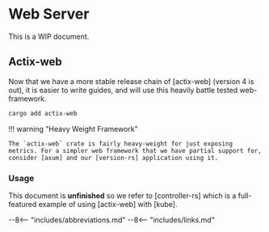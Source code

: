 # Web Server

This is a WIP document.

## Actix-web

Now that we have a more stable release chain of [actix-web] (version 4 is out), it is easier to write guides, and will use this heavily battle tested web-framework.

```sh
cargo add actix-web
```

!!! warning "Heavy Weight Framework"

    The `actix-web` crate is fairly heavy-weight for just exposing metrics. For a simpler web framework that we have partial support for, consider [axum] and our [version-rs] application using it.

### Usage

This document is **unfinished** so we refer to [controller-rs] which is a full-featured example of using [actix-web] with [kube].

--8<-- "includes/abbreviations.md"
--8<-- "includes/links.md"
